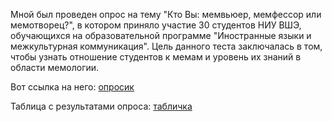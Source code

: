 Мной был проведен опрос на тему "Кто Вы: мемвьюер, мемфессор или мемотворец?", в котором приняло участие 30 студентов НИУ ВШЭ, обучающихся на образовательной программе "Иностранные языки и межкультурная коммуникация". Цель данного теста заключалась в том, чтобы узнать отношение студентов к мемам и уровень их знаний в области мемологии. 

Вот ссылка на него: [опросик](https://docs.google.com/forms/d/e/1FAIpQLSdRmyC5FJ9ELDnFluzYW9jcCjWYlXbqX9CsVqZ580-KikoSoA/viewform?usp=sf_link "опросик")

Таблица с результатами опроса: [табличка](https://docs.google.com/spreadsheets/d/1PKEvDVipByyujxtUGocMOxV111EAt5qENWOgt0RrPN4/edit#gid=100073505 "табличка")
